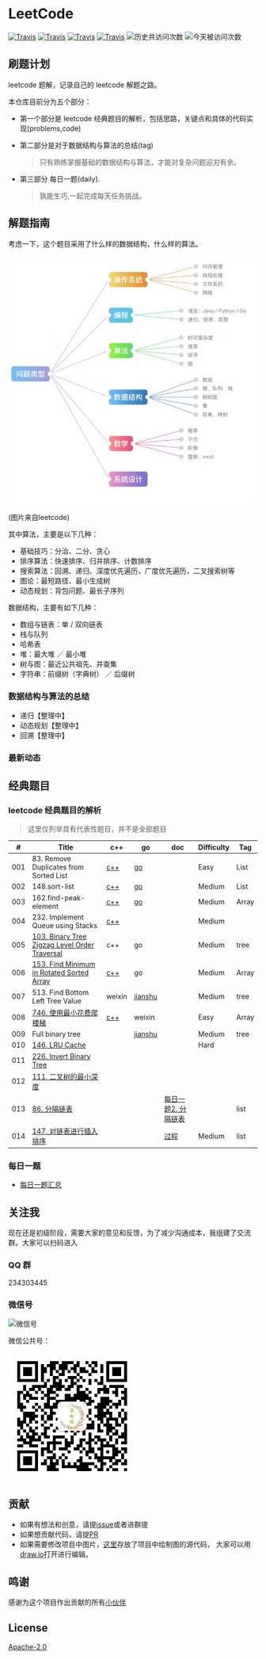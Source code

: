 
# LeetCode
[![Travis](https://img.shields.io/badge/language-C++-green.svg)]()
[![Travis](https://img.shields.io/badge/language-JavaScript-yellow.svg)]()
[![Travis](https://img.shields.io/badge/language-Python-red.svg)]()
[![Travis](https://img.shields.io/badge/language-Java-blue.svg)]()
![历史共访问次数](https://visitor-count-badge.herokuapp.com/total.svg?repo_id=wangcy6.leetcode)
![今天被访问次数](https://visitor-count-badge.herokuapp.com/today.svg?repo_id=wangcy6.leetcode)


## 刷题计划

leetcode 题解，记录自己的 leetcode 解题之路。

本仓库目前分为五个部分：

- 第一个部分是 leetcode 经典题目的解析，包括思路，关键点和具体的代码实现(problems,code)

- 第二部分是对于数据结构与算法的总结(tag)

  > 只有熟练掌握基础的数据结构与算法，才能对复杂问题迎刃有余。

- 第三部分 每日一题(daily). 

  >  孰能生巧,一起完成每天任务挑战。





## 解题指南

考虑一下，这个题目采用了什么样的数据结构，什么样的算法。

![leetcode-zhihu](./images/leetcode-zhihu.jpg)

(图片来自leetcode)

其中算法，主要是以下几种：

- 基础技巧：分治、二分、贪心
- 排序算法：快速排序、归并排序、计数排序
- 搜索算法：回溯、递归、深度优先遍历，广度优先遍历，二叉搜索树等
- 图论：最短路径、最小生成树
- 动态规划：背包问题、最长子序列

数据结构，主要有如下几种：

- 数组与链表：单 / 双向链表
- 栈与队列
- 哈希表
- 堆：最大堆 ／ 最小堆
- 树与图：最近公共祖先、并查集
- 字符串：前缀树（字典树） ／ 后缀树

### 数据结构与算法的总结

- 递归【整理中】
- 动态规划【整理中】
- 回溯【整理中】

### 最新动态



## 经典题目

### leetcode 经典题目的解析

> 这里仅列举具有代表性题目，并不是全部题目

| #    | Title                                                        | c++                                            | go                                                | doc                                                          | Difficulty | Tag   |
| ---- | ------------------------------------------------------------ | ---------------------------------------------- | ------------------------------------------------- | ------------------------------------------------------------ | ---------- | ----- |
| 001  | 83. Remove Duplicates   from Sorted List                     | [c++](https://www.jianshu.com/p/af402dc6d84e)  | [go](https://www.jianshu.com/p/af402dc6d84e)      |                                                              | Easy       | List  |
| 002  | 148.sort-list                                                | [c++](https://www.jianshu.com/p/af402dc6d84e)  | [go](https://www.jianshu.com/p/af402dc6d84e)      |                                                              | Medium     | List  |
| 003  | 162.find-peak-element                                        | [c++](https://www.jianshu.com/p/0076f5859d9d)  | [go](https://www.jianshu.com/p/0076f5859d9d)      |                                                              | Medium     | Array |
| 004  | 232. Implement Queue   using Stacks                          | [ c++](https://www.jianshu.com/p/167961c4f096) |                                                   |                                                              | Medium     |       |
| 005  | [103. Binary Tree Zigzag Level Order Traversal](https://leetcode-cn.com/problems/binary-tree-zigzag-level-order-traversal/) | c++                                            | go                                                |                                                              | Medium     | tree  |
| 006  | [153. Find Minimum in Rotated Sorted Array](https://leetcode-cn.com/problems/find-minimum-in-rotated-sorted-array/) | [ c++](https://www.jianshu.com/p/167961c4f096) | go                                                |                                                              | Medium     | Array |
| 007  | 513. Find Bottom Left Tree Value                             | weixin                                         | [jianshu](https://www.jianshu.com/p/78e5a915eeaa) |                                                              | Medium     | tree  |
| 008  | [746. 使用最小花费爬楼梯](https://leetcode-cn.com/problems/min-cost-climbing-stairs/) | [c++](https://www.jianshu.com/p/2ba5724d19a8)  | weixin                                            |                                                              | Easy       | Array |
| 009  | Full binary tree                                             |                                                | [jianshu](https://www.jianshu.com/p/12586a91148d) |                                                              | Medium     | tree  |
| 010  | [146. LRU Cache](https://leetcode.com/problems/lru-cache/)   |                                                |                                                   |                                                              | Hard       |       |
| 011  | [226. Invert Binary Tree](https://leetcode-cn.com/problems/invert-binary-tree/) |                                                |                                                   |                                                              |            |       |
| 012  | [111. 二叉树的最小深度](https://leetcode-cn.com/problems/minimum-depth-of-binary-tree/) |                                                |                                                   |                                                              |            |       |
| 013  | [86. 分隔链表](https://leetcode-cn.com/problems/partition-list/) |                                                |                                                   | [每日一题2. 分隔链表](https://www.jianshu.com/p/1fe32c118848) |            | list  |
| 014  | [147. 对链表进行插入排序](https://leetcode-cn.com/problems/insertion-sort-list/) |                                                |                                                   | [过程](https://www.jianshu.com/p/753ed796ce7c)               | Medium     | list  |





### 每日一题

- [每日一题汇总](./daily/)

  


## 关注我

现在还是初级阶段，需要大家的意见和反馈，为了减少沟通成本，我组建了交流群。大家可以扫码进入

### QQ 群

234303445

### 微信号

 ![微信号](https://user-images.githubusercontent.com/5937331/63406734-4f987d00-c41d-11e9-84f1-a527dd6cd5fe.png)

微信公共号：



![微信公共号](./images/qrcode_for_gh_8413b90bcc33_258.jpg)



## 贡献

- 如果有想法和创意，请提[issue](https://github.com/wangcy6/leetcode/issues)或者进群提
- 如果想贡献代码，请提[PR](https://github.com/wangcy6/leetcode/pulls)
- 如果需要修改项目中图片，[这里](./assets/drawio/)存放了项目中绘制图的源代码， 大家可以用[draw.io](https://www.draw.io/)打开进行编辑。

## 鸣谢

感谢为这个项目作出贡献的所有[小伙伴](https://github.com/wangcy6/leetcode/graphs/contributors)

## License

[Apache-2.0](./LICENSE.txt)